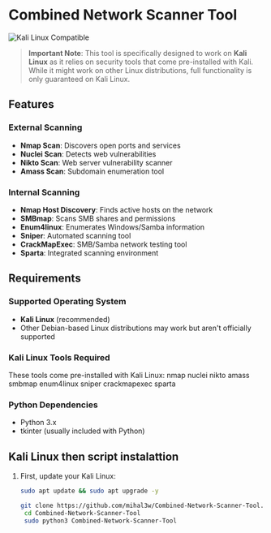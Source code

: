 # Combined Network Scanner Tool

![Kali Linux Compatible](https://img.shields.io/badge/Kali_Linux-Compatible-brightgreen)

> **Important Note**: This tool is specifically designed to work on **Kali Linux** as it relies on security tools that come pre-installed with Kali. While it might work on other Linux distributions, full functionality is only guaranteed on Kali Linux.

## Features

### External Scanning
- **Nmap Scan**: Discovers open ports and services
- **Nuclei Scan**: Detects web vulnerabilities
- **Nikto Scan**: Web server vulnerability scanner
- **Amass Scan**: Subdomain enumeration tool

### Internal Scanning
- **Nmap Host Discovery**: Finds active hosts on the network
- **SMBmap**: Scans SMB shares and permissions
- **Enum4linux**: Enumerates Windows/Samba information
- **Sniper**: Automated scanning tool
- **CrackMapExec**: SMB/Samba network testing tool
- **Sparta**: Integrated scanning environment

## Requirements

### Supported Operating System
- **Kali Linux** (recommended)
- Other Debian-based Linux distributions may work but aren't officially supported

### Kali Linux Tools Required
These tools come pre-installed with Kali Linux: nmap nuclei nikto amass smbmap enum4linux sniper crackmapexec sparta

### Python Dependencies
- Python 3.x
- tkinter (usually included with Python)

## Kali Linux then script instalattion

1. First, update your Kali Linux:
   ```bash
   sudo apt update && sudo apt upgrade -y

   git clone https://github.com/mihal3w/Combined-Network-Scanner-Tool.git
    cd Combined-Network-Scanner-Tool
    sudo python3 Combined-Network-Scanner-Tool
